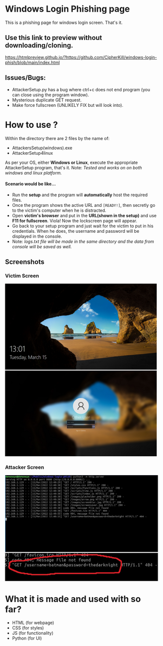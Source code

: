 # Windows Login Phishing page
This is a phishing page for windows login screen. That's it.
## Use this link to preview without downloading/cloning. 
https://htmlpreview.github.io/?https://github.com/CipherKill/windows-login-phish/blob/main/index.html

## Issues/Bugs:
- AttackerSetup.py has a bug where ctrl+c does not end program (you can close using the program window).
- Mysterious duplicate GET request.
- Make force fullscreen (UNLIKELY FIX but will look into).

# How to use ?
Within the directory there are 2 files by the name of:
  - AttackersSetup(windows).exe
  - AttackerSetup4linux  
  
As per your OS, either **Windows or Linux**, execute the appropriate AttackerSetup program, that's it.
Note: *Tested and works on on both windows and linux platform.*

#### Scenario would be like...
- Run the **setup** and the program will **automatically** host the required files.
- Once the program shows the active URL and `[READY!]`, then secretly go to the victim's computer when he is distracted.
- Open **victim's browser** and put in the **URL(shown in the setup)** and use **F11 for fullscreen**. Viola! Now the lockscreen page will appear.
- Go back to your setup program and just wait for the victim to put in his credentials. When he does, the username and password will be displayed in the console. 
- Note: *logs.txt file will be made in the same directory and the data from console will be saved as well.*  

## Screenshots
### Victim Screen
<p float='left'>
<img src="https://github.com/CipherKill/windows-login-phish/blob/main/Screenshots/cover(victim).png" width="500px"></img>
<img src="https://github.com/CipherKill/windows-login-phish/blob/main/Screenshots/login(victim).png" width="500px"></img>
</p>

### Attacker Screen
<img src="https://github.com/CipherKill/windows-login-phish/blob/main/Screenshots/attacker-screen-new.jpg"></img>
<img src="https://github.com/CipherKill/windows-login-phish/blob/main/Screenshots/attacker-screen-zoomed.jpg"></img>


# What it is made and used with so far?
- HTML  (for webpage)
- CSS (for styles)
- JS  (for functionality)
- Python (for UI)



